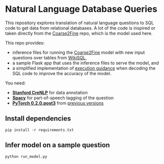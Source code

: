 # Natural Language Database Queries
This repository explores translation of natural language questions to SQL code to get data from relational databases. A lot of the code is inspired or taken directly from the [Coarse2Fine](https://github.com/donglixp/coarse2fine) repo, which is the model used here.

This repo provides: 
- inference files for running the [Coarse2Fine](https://github.com/donglixp/coarse2fine) model with new input questions over tables from [WikiSQL](https://github.com/salesforce/WikiSQL),
- a sample Flask app that uses the inference files to serve the model, and 
- a simplified implementation of [execution guidance](https://arxiv.org/abs/1807.03100) when decoding the SQL code to improve the accuracy of the model. 

You need:
- **[Stanford CreNLP](https://github.com/stanfordnlp/python-stanford-corenlp)** for data annotation 
- **[Spacy](https://spacy.io/usage/linguistic-features#pos-tagging)** for part-of-speech tagging of the question
- **[PyTorch 0.2.0.post3](http://download.pytorch.org/whl/cu80/torch-0.2.0.post3-cp36-cp36m-manylinux1_x86_64.whl)** from [previous versions](https://pytorch.org/get-started/previous-versions/)

## Install dependencies
```
pip install -r requirements.txt
```
## Infer model on a sample question
```
python run_model.py
```
